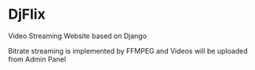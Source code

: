 # DjFlix
Video Streaming Website based on Django

Bitrate streaming is implemented by FFMPEG and Videos will be uploaded from Admin Panel
